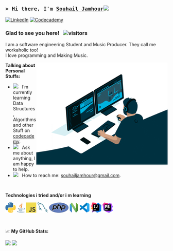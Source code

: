 ### <samp>&gt; Hi there, I'm <a href="https://souhailjamhour.netlify.app/" target="_blank">Souhail Jamhour</a><img src="https://media.giphy.com/media/hvRJCLFzcasrR4ia7z/giphy.gif" width="25"> </samp>

[![LinkedIn](https://img.shields.io/badge/linkedin-%230077B5.svg?style=for-the-badge&logo=linkedin&logoColor=white)](https://linkedin.com/in/souhailjamhour)
[![Codecademy](https://img.shields.io/badge/Codecademy-FFF0E5?style=for-the-badge&logo=codecademy&logoColor=1F243A)](https://www.codecademy.com/profiles/s.jamhour)

### Glad to see you here! &nbsp; ![visitors](https://visitor-badge.glitch.me/badge?page_id=souhail-jamhour.visitor-badge)
I am a software engineering Student and Music Producer.
They call me workaholic too!
<br/>
I love programming and Making Music.

<img align="right" alt="GIF" src="img/giphy.gif" width="408" height="318" />
  
**Talking about Personal Stuffs:**

- <img src="https://github.com/Gapur/Gapur/blob/main/assets/lightning.gif?raw=true" width="21" />&nbsp;&nbsp; I’m currently learning Data Structures, Algorithms and other Stuff on [codecademy](https://www.codecademy.com/profiles/s.jamhour).
- <img src="https://github.com/Gapur/Gapur/blob/main/assets/message.gif?raw=true" width="21" />&nbsp;&nbsp; Ask me about anything, I am happy to help.
- <img src="https://github.com/Gapur/Gapur/blob/main/assets/letterbox.gif?raw=true" width="21" />&nbsp;&nbsp; How to reach me: souhailjamhour@gmail.com.
</br>

**Technologies i tried and/or i m learning**

<p>
<!-- <a href="https://www.drupal.org/" title="Drupal"><img src="icons/drupal.png" /></a> -->
<!-- <a href="https://getcomposer.org/" title="Composer"><img src="icons/composer.png" /></a> -->
<a href="https://www.python.org/" title="Python"><img src="icons/python.png" /></a>
<!-- <a href="https://git-scm.com/" title="Git"><img src="icons/git.png" /></a> -->
<a href="https://www.java.com/en/" title="Java"><img src="./icons/Java.png" /></a>
<!-- <a href="https://github.com/" title="GitHub"><img src="icons/github.png" /></a> -->
<!-- <a href="https://gitlab.com/" title="GitLab"><img src="icons/gitlab.png" /></a> -->
<!-- <a href="https://www.terraform.io/" title="Terraform"><img src="icons/terraform.png" /></a> -->
<!-- <a href="https://www.ansible.com/" title="Ansible"><img src="icons/ansible.png" /></a> -->
<a href="https://en.wikipedia.org/wiki/JavaScript" title="JavaScript"><img src="icons/javascript.png" /></a>
<!-- <a href="https://www.typescriptlang.org/" title="TypeScript"><img src="icons/typescript.png" /></a> -->
<a href="https://www.mysql.com/" title="MySQL"><img src="icons/mysql.png" /></a>
<!-- <a href="https://mariadb.org/" title="MariaDB"><img src="icons/mariadb.png" /></a> -->
<a href="https://www.php.net/" title="PHP"><img src="icons/php.png" /></a>
<a href="https://neovim.io/" title="Neovim"><img src="./icons/Neovim.png" /></a>
<a href="https://code.visualstudio.com/" title="Visual Studio Code"><img src="icons/vscode.png" /></a>
<a href="https://code.visualstudio.com/" title="Intellij"><img src="./icons/Intellij.png" /></a>
<a href="https://www.jetbrains.com/phpstorm/" title="PHPStorm"><img src="icons/phpstorm.png" /></a>


</p>
<!-- 📊 **This Week I Spent My Time On:** -->
<!--  -->
<!-- <!--START_SECTION:waka--> <!--  -->
<!-- ```text -->
<!-- No activity tracked -->
<!-- ``` -->
<!--  -->
<!-- <!--END_SECTION:waka-->
</br>

📈 **My GitHub Stats:**

<p>
  <img height="180em" src="https://github-readme-stats.vercel.app/api?username=Souhail-JAMHOUR&show_icons=true&theme=dark&hide_border=true&&count_private=true&include_all_commits=true" />
  <img height="180em" src="https://github-readme-stats.vercel.app/api/top-langs/?username=Souhail-JAMHOUR&exclude_repo=KNN-Image-Classification&show_icons=true&hide_border=true&theme=dark&layout=compact&langs_count=8"/>
</p>

